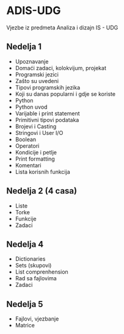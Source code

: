 # ADIS-UDG
Vjezbe iz predmeta Analiza i dizajn IS - UDG

## Nedelja 1
- Upoznavanje
- Domaći zadaci, kolokvijum, projekat
- Programski jezici
- Zašto su uvedeni
- Tipovi programskih jezika
- Koji su danas popularni i gdje se koriste
- Python
- Python uvod
- Varijable i print statement
- Primitivni tipovi podataka
- Brojevi i Casting
- Stringovi i User I/O
- Boolean
- Operatori
- Kondicije i petlje
- Print formatting
- Komentari
- Lista korisnih funkcija

## Nedelja 2 (4 casa)
- Liste
- Torke
- Funkcije
- Zadaci

## Nedelja 4
- Dictionaries
- Sets (skupovi)
- List comprenhension
- Rad sa fajlovima
- Zadaci

## Nedelja 5
- Fajlovi, vjezbanje
- Matrice
